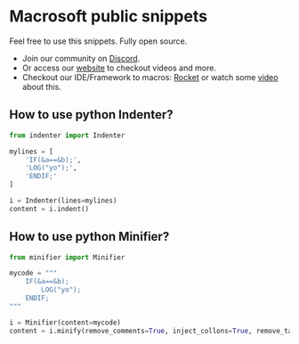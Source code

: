 # Macrosoft public snippets

Feel free to use this snippets. Fully open source.

* Join our community on [Discord](https://discord.gg/u6mWyg6).
* Or access our [website](https://macrosoft.site/) to checkout videos and more.
* Checkout our IDE/Framework to macros: [Rocket](https://rocket.macrosoft.site/) or watch some [video](https://www.youtube.com/playlist?list=PLMKq-ppHFNmjs4sF2p0uBZomA4CHdPi7J) about this.

## How to use python Indenter?
```py
from indenter import Indenter

mylines = [
	'IF(&a==&b);',
	'LOG("yo");',
	'ENDIF;'
]

i = Indenter(lines=mylines)
content = i.indent()

```

## How to use python Minifier?
```py
from minifier import Minifier

mycode = """
	IF(&a==&b);
		LOG("yo");
	ENDIF;
"""

i = Minifier(content=mycode)
content = i.minify(remove_comments=True, inject_collons=True, remove_tabs_and_break_lines=True)

```





